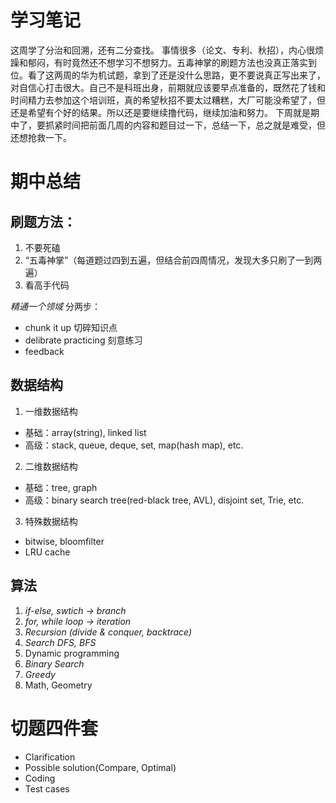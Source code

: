 # 学习笔记
这周学了分治和回溯，还有二分查找。
事情很多（论文、专利、秋招），内心很烦躁和郁闷，有时竟然还不想学习不想努力。五毒神掌的刷题方法也没真正落实到位。看了这两周的华为机试题，拿到了还是没什么思路，更不要说真正写出来了，对自信心打击很大。自己不是科班出身，前期就应该要早点准备的，既然花了钱和时间精力去参加这个培训班，真的希望秋招不要太过糟糕，大厂可能没希望了，但还是希望有个好的结果。所以还是要继续撸代码，继续加油和努力。
下周就是期中了，要抓紧时间把前面几周的内容和题目过一下，总结一下，总之就是难受，但还想抢救一下。

# 期中总结 
## 刷题方法：  
1. 不要死磕  
2. “五毒神掌”（每道题过四到五遍，但结合前四周情况，发现大多只刷了一到两遍）  
3. 看高手代码  
  
*精通一个领域*  分两步：  
- chunk it up  切碎知识点
- delibrate practicing  刻意练习  
- feedback  

## 数据结构  
1. 一维数据结构  
- 基础：array(string), linked list  
- 高级：stack, queue, deque, set, map(hash map), etc.
2. 二维数据结构  
- 基础：tree, graph
- 高级：binary search tree(red-black tree, AVL), disjoint set, Trie, etc.
3. 特殊数据结构  
- bitwise, bloomfilter  
- LRU cache

## 算法
1. *if-else, swtich -> branch*  
2. *for, while loop -> iteration*  
3. *Recursion (divide & conquer, backtrace)*  
4. *Search DFS, BFS*  
5. Dynamic programming  
6. *Binary Search*  
7. *Greedy*  
8. Math, Geometry  

# 切题四件套  
- Clarification  
- Possible solution(Compare, Optimal)  
- Coding  
- Test cases

